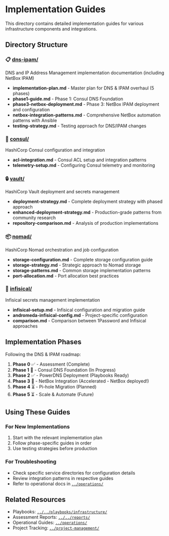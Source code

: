 # Implementation Guides

This directory contains detailed implementation guides for various infrastructure components and integrations.

## Directory Structure

### 📋 [dns-ipam/](dns-ipam/)

DNS and IP Address Management implementation documentation (including NetBox IPAM)

- **implementation-plan.md** - Master plan for DNS & IPAM overhaul (5 phases)
- **phase1-guide.md** - Phase 1: Consul DNS Foundation
- **phase3-netbox-deployment.md** - Phase 3: NetBox IPAM deployment and configuration
- **netbox-integration-patterns.md** - Comprehensive NetBox automation patterns with Ansible
- **testing-strategy.md** - Testing approach for DNS/IPAM changes

### 🔐 [consul/](consul/)

HashiCorp Consul configuration and integration

- **acl-integration.md** - Consul ACL setup and integration patterns
- **telemetry-setup.md** - Configuring Consul telemetry and monitoring

### 🔒 [vault/](vault/)

HashiCorp Vault deployment and secrets management

- **deployment-strategy.md** - Complete deployment strategy with phased approach
- **enhanced-deployment-strategy.md** - Production-grade patterns from community research
- **repository-comparison.md** - Analysis of production implementations

### 📦 [nomad/](nomad/)

HashiCorp Nomad orchestration and job configuration

- **storage-configuration.md** - Complete storage configuration guide
- **storage-strategy.md** - Strategic approach to Nomad storage
- **storage-patterns.md** - Common storage implementation patterns
- **port-allocation.md** - Port allocation best practices

### 🔑 [infisical/](infisical/)

Infisical secrets management implementation

- **infisical-setup.md** - Infisical configuration and migration guide
- **andromeda-infisical-config.md** - Project-specific configuration
- **comparison.md** - Comparison between 1Password and Infisical approaches


## Implementation Phases

Following the DNS & IPAM roadmap:

1. **Phase 0** ✅ - Assessment (Complete)
2. **Phase 1** 🚧 - Consul DNS Foundation (In Progress)
3. **Phase 2** ✅ - PowerDNS Deployment (Playbooks Ready)
4. **Phase 3** 🚀 - NetBox Integration (Accelerated - NetBox deployed!)
5. **Phase 4** ⏳ - Pi-hole Migration (Planned)
6. **Phase 5** ⏳ - Scale & Automate (Future)

## Using These Guides

### For New Implementations

1. Start with the relevant implementation plan
2. Follow phase-specific guides in order
3. Use testing strategies before production

### For Troubleshooting

- Check specific service directories for configuration details
- Review integration patterns in respective guides
- Refer to operational docs in [`../operations/`](../operations/)

## Related Resources

- Playbooks: [`../../playbooks/infrastructure/`](../../playbooks/infrastructure/)
- Assessment Reports: [`../../reports/`](../../reports/)
- Operational Guides: [`../operations/`](../operations/)
- Project Tracking: [`../project-management/`](../project-management/)
